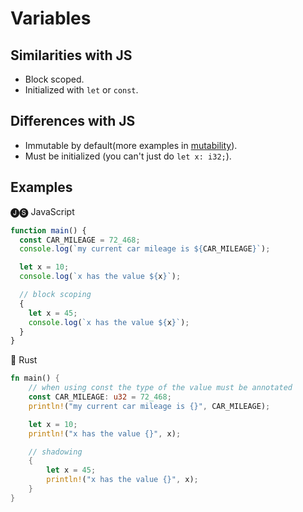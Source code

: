 # Variables

## Similarities with JS

- Block scoped.
- Initialized with `let` or `const`.

## Differences with JS

- Immutable by default(more examples in [mutability](../mutability/README.md)).
- Must be initialized (you can't just do `let x: i32;`).

## Examples

🅙🅢 JavaScript

```javascript
function main() {
  const CAR_MILEAGE = 72_468;
  console.log(`my current car mileage is ${CAR_MILEAGE}`);

  let x = 10;
  console.log(`x has the value ${x}`);

  // block scoping
  {
    let x = 45;
    console.log(`x has the value ${x}`);
  }
}
```

🦀 Rust

```rust
fn main() {
    // when using const the type of the value must be annotated
    const CAR_MILEAGE: u32 = 72_468;
    println!("my current car mileage is {}", CAR_MILEAGE);

    let x = 10;
    println!("x has the value {}", x);

    // shadowing
    {
        let x = 45;
        println!("x has the value {}", x);
    }
}
```
